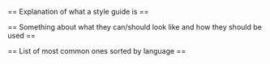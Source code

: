 == Explanation of what a style guide is ==

== Something about what they can/should look like and how they should be used ==

== List of most common ones sorted by language ==